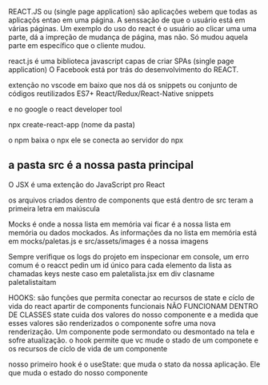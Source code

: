 REACT.JS ou (single page application) são aplicações webem que todas as aplicaçõs entao em uma página. A senssação de que o usuário está em várias páginas.
Um exemplo do uso do react é o usuário ao clicar uma uma parte, dá a impreção de mudança de página, mas não. Só mudou aquela parte em específico que o cliente mudou.

react.js é uma biblioteca javascript capas de criar SPAs (single page application)
O Facebook está por trás do desenvolvimento do REACT.

extenção no vscode em baixo que nos dá os snippets
ou conjunto de códigos reutilizados
ES7+ React/Redux/React-Native snippets


e no google o react developer tool

npx create-react-app (nome da pasta)

o npm baixa o npx  ele se conecta ao servidor do npx

a pasta src é a nossa pasta principal
------------
O JSX  é uma extenção do JavaScript pro React 

os arquivos criados dentro de components que está dentro de src teram a primeira letra em maiúscula

Mocks é onde a nossa lista em memória vai ficar é a nossa lista em memória ou dados mockados. As informações da no lista em memória está em mocks/paletas.js e src/assets/images é a nossa imagens

Sempre verifique os logs do projeto em inspecionar em console,
um erro comum é o reacct pedin um id único para cada elemento da lista 
as chamadas keys 
neste caso em paletalista.jsx em div clasname paletalistaitam

HOOKS: são funções que permita conectar ao recursos de state e cíclo de vida do react apartir de components funcionais
NÃO FUNCIONAM DENTRO DE CLASSES
state cuida dos valores do nosso componente e a medida que esses valores são renderizados o componente sofre uma nova renderização.
Um componente pode sermondato ou desmontado na tela e sofre atualização.
o hook permite que vc mude o stado de um componete e os recursos de cíclo de vida de um componente 

nosso primeiro hook é o useState: que muda o stato da nossa aplicação.
Ele que muda o estado do nosso componente



